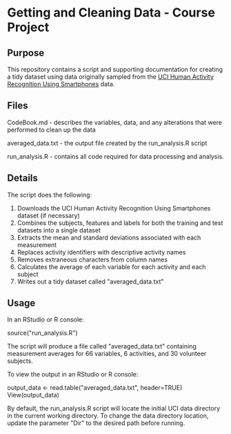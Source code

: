 # Getting and Cleaning Data - Course Project

## Purpose
This repository contains a script and supporting documentation for creating a tidy dataset using data originally sampled from the [UCI Human Activity Recognition Using Smartphones](http://archive.ics.uci.edu/ml/datasets/Human+Activity+Recognition+Using+Smartphones) data. 

## Files
CodeBook.md - describes the variables, data, and any alterations that were performed to clean up the data

averaged_data.txt - the output file created by the run_analysis.R script

run_analysis.R - contains all code required for data processing and analysis.

## Details
The script does the following:

1. Downloads the UCI Human Activity Recognition Using Smartphones dataset (if necessary)
2. Combines the subjects, features and labels for both the training and test datasets into a single dataset
3. Extracts the mean and standard deviations associated with each measurement
4. Replaces activity identifiers with descriptive activity names
5. Removes extraneous characters from column names
5. Calculates the average of each variable for each activity and each subject
6. Writes out a tidy dataset called "averaged_data.txt"

## Usage
In an RStudio or R console:

source("run_analysis.R")

The script will produce a file called "averaged_data.txt" containing measurement averages for 66 variables, 6 activities, and 30 volunteer subjects.

To view the output in an RStudio or R console:

output_data <- read.table("averaged_data.txt", header=TRUE)
View(output_data)

By default, the run_analysis.R script will locate the initial UCI data directory in the current working directory. To change the data directory location, update the parameter "Dir" to the desired path before running.
